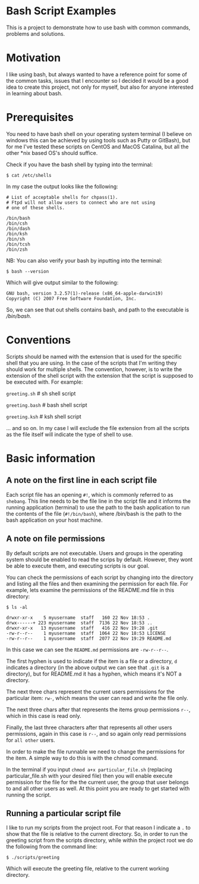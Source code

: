 # Bash Script Examples

This is a project to demonstrate how to use bash with common commands, problems and solutions.

# Motivation

I like using bash, but always wanted to have a reference point for some of the common tasks, issues that I encounter so I decided it would be a good idea to create this project, not only for myself, but also for anyone interested in learning about bash.

# Prerequisites

You need to have bash shell on your operating system terminal (I believe on windows this can be achieved by using tools such as Putty or GitBash), but for me I've tested these scripts on CentOS and MacOS Catalina, but all the other *nix based OS's should suffice.

Check if you have the bash shell by typing into the terminal:

```console
$ cat /etc/shells
```

In my case the output looks like the following:

```console
# List of acceptable shells for chpass(1).
# Ftpd will not allow users to connect who are not using
# one of these shells.

/bin/bash
/bin/csh
/bin/dash
/bin/ksh
/bin/sh
/bin/tcsh
/bin/zsh
```

NB: You can also verify your bash by inputting into the terminal:

```console
$ bash --version
```

Which will give output similar to the following:

```console
GNU bash, version 3.2.57(1)-release (x86_64-apple-darwin19)
Copyright (C) 2007 Free Software Foundation, Inc.
```

So, we can see that out shells contains bash, and path to the executable is */bin/bash*.

# Conventions

Scripts should be named with the extension that is used for the specific shell that you are using. In the case of the scripts that I'm writing they should work for multiple shells. The convention, however, is to write the extension of the shell script with the extension that the script is supposed to be executed with. For example:

`greeting.sh`  # sh shell script

`greeting.bash` # bash shell script

`greeting.ksh` # ksh shell script

... and so on.
In my case I will exclude the file extension from all the scripts as the file itself will indicate the type of shell to use.

# Basic information

## A note on the first line in each script file

Each script file has an opening `#!`, which is commonly referred to as `shebang`.
This line needs to be the file line in the script file and it informs the running application (terminal) to use the path to the bash application to run the contents of the file (`#!/bin/bash`), where /bin/bash is the path to the bash application on your host machine.

## A note on file permissions

By default scripts are not executable. Users and groups in the operating system should be enabled to read the scrips by default. However, they wont be able to execute them, and executing scripts is our goal.

You can check the permissions of each script by changing into the directory and listing all the files and then examining the permission for each file. For example, lets examine the permissions of the README.md file in this directory:

```console
$ ls -al

drwxr-xr-x    5 myusername  staff   160 22 Nov 18:53 .
drwx------+ 223 myusername  staff  7136 22 Nov 18:53 ..
drwxr-xr-x   13 myusername  staff   416 22 Nov 19:28 .git
-rw-r--r--    1 myusername  staff  1064 22 Nov 18:53 LICENSE
-rw-r--r--    1 myusername  staff  2077 22 Nov 19:29 README.md
```

In this case we can see the `README.md` permissions are `-rw-r--r--`.

The first hyphen is used to indicate if the item is a file or a directory, `d` indicates a directory (in the above output we can see that `.git` is a directory), but for README.md it has a hyphen, which means it's NOT a directory.

The next three chars represent the current users permissions for the particular item: `rw-`, which means the user can read and write the file only.

The next three chars after that represents the items group permissions
`r--`, which in this case is read only.

Finally, the last three characters after that represents all other users permissions, again in this case is
`r--`, and so again only read  permissions for `all other` users.


In order to make the file runnable we need to change the permissions for the item.
A simple way to do this is with the chmod command.

In the terminal if you input `chmod a+x particular_file.sh` (replacing particular_file.sh with your desired file) then you will enable execute permission for the file for the the current user, the group that user belongs to and all other users as well. At this point you are ready to get started with running the script.

## Running a particular script file

I like to run my scripts from the project root. For that reason I indicate a `.` to show that the file is relative to the current directory. So, in order to run the greeting script from the scripts directory, while within the project root we do the following from the command line:

```console
$ ./scripts/greeting
```

Which will execute the greeting file, relative to the current working directory.
